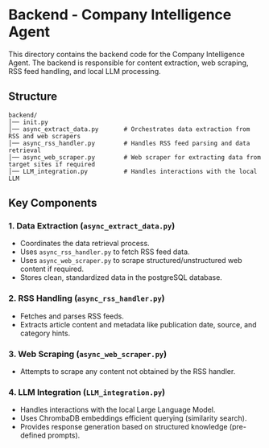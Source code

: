 # Backend - Company Intelligence Agent

This directory contains the backend code for the Company Intelligence Agent. The backend is responsible for content extraction, web scraping, RSS feed handling, and local LLM processing.

## Structure

```
backend/
│── init.py
│── async_extract_data.py       # Orchestrates data extraction from RSS and web scrapers
│── async_rss_handler.py        # Handles RSS feed parsing and data retrieval
│── async_web_scraper.py        # Web scraper for extracting data from target sites if required
│── LLM_integration.py          # Handles interactions with the local LLM
```

## Key Components

### 1. **Data Extraction (`async_extract_data.py`)**

- Coordinates the data retrieval process.
- Uses `async_rss_handler.py` to fetch RSS feed data.
- Uses `async_web_scraper.py` to scrape structured/unstructured web content if required.
- Stores clean, standardized data in the postgreSQL database.

### 2. **RSS Handling (`async_rss_handler.py`)**

- Fetches and parses RSS feeds.
- Extracts article content and metadata like publication date, source, and category hints.

### 3. **Web Scraping (`async_web_scraper.py`)**

- Attempts to scrape any content not obtained by the RSS handler.

### 4. **LLM Integration (`LLM_integration.py`)**

- Handles interactions with the local Large Language Model.
- Uses ChrombaDB embeddings efficient querying (similarity search).
- Provides response generation based on structured knowledge (pre-defined prompts).
